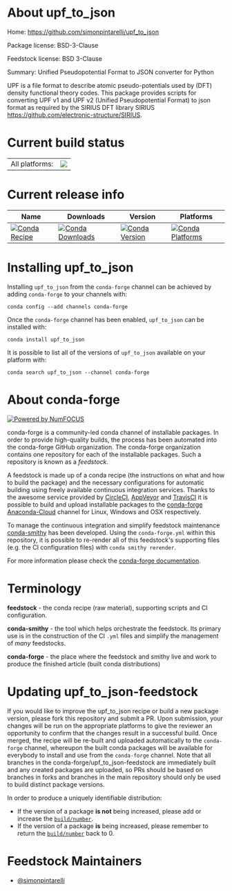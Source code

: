 About upf_to_json
=================

Home: https://github.com/simonpintarelli/upf_to_json

Package license: BSD-3-Clause

Feedstock license: BSD 3-Clause

Summary: Unified Pseudopotential Format to JSON converter for Python

UPF is a file format to describe atomic pseudo-potentials used by (DFT) density
functional theory codes. This package provides scripts for converting UPF v1 and
UPF v2 (Unified Pseudopotential Format) to json format as required by the SIRIUS
DFT library SIRIUS <https://github.com/electronic-structure/SIRIUS>.


Current build status
====================


<table><tr><td>All platforms:</td>
    <td>
      <a href="https://dev.azure.com/conda-forge/feedstock-builds/_build/latest?definitionId=8269&branchName=master">
        <img src="https://dev.azure.com/conda-forge/feedstock-builds/_apis/build/status/upf_to_json-feedstock?branchName=master">
      </a>
    </td>
  </tr>
</table>

Current release info
====================

| Name | Downloads | Version | Platforms |
| --- | --- | --- | --- |
| [![Conda Recipe](https://img.shields.io/badge/recipe-upf_to_json-green.svg)](https://anaconda.org/conda-forge/upf_to_json) | [![Conda Downloads](https://img.shields.io/conda/dn/conda-forge/upf_to_json.svg)](https://anaconda.org/conda-forge/upf_to_json) | [![Conda Version](https://img.shields.io/conda/vn/conda-forge/upf_to_json.svg)](https://anaconda.org/conda-forge/upf_to_json) | [![Conda Platforms](https://img.shields.io/conda/pn/conda-forge/upf_to_json.svg)](https://anaconda.org/conda-forge/upf_to_json) |

Installing upf_to_json
======================

Installing `upf_to_json` from the `conda-forge` channel can be achieved by adding `conda-forge` to your channels with:

```
conda config --add channels conda-forge
```

Once the `conda-forge` channel has been enabled, `upf_to_json` can be installed with:

```
conda install upf_to_json
```

It is possible to list all of the versions of `upf_to_json` available on your platform with:

```
conda search upf_to_json --channel conda-forge
```


About conda-forge
=================

[![Powered by NumFOCUS](https://img.shields.io/badge/powered%20by-NumFOCUS-orange.svg?style=flat&colorA=E1523D&colorB=007D8A)](http://numfocus.org)

conda-forge is a community-led conda channel of installable packages.
In order to provide high-quality builds, the process has been automated into the
conda-forge GitHub organization. The conda-forge organization contains one repository
for each of the installable packages. Such a repository is known as a *feedstock*.

A feedstock is made up of a conda recipe (the instructions on what and how to build
the package) and the necessary configurations for automatic building using freely
available continuous integration services. Thanks to the awesome service provided by
[CircleCI](https://circleci.com/), [AppVeyor](https://www.appveyor.com/)
and [TravisCI](https://travis-ci.org/) it is possible to build and upload installable
packages to the [conda-forge](https://anaconda.org/conda-forge)
[Anaconda-Cloud](https://anaconda.org/) channel for Linux, Windows and OSX respectively.

To manage the continuous integration and simplify feedstock maintenance
[conda-smithy](https://github.com/conda-forge/conda-smithy) has been developed.
Using the ``conda-forge.yml`` within this repository, it is possible to re-render all of
this feedstock's supporting files (e.g. the CI configuration files) with ``conda smithy rerender``.

For more information please check the [conda-forge documentation](https://conda-forge.org/docs/).

Terminology
===========

**feedstock** - the conda recipe (raw material), supporting scripts and CI configuration.

**conda-smithy** - the tool which helps orchestrate the feedstock.
                   Its primary use is in the construction of the CI ``.yml`` files
                   and simplify the management of *many* feedstocks.

**conda-forge** - the place where the feedstock and smithy live and work to
                  produce the finished article (built conda distributions)


Updating upf_to_json-feedstock
==============================

If you would like to improve the upf_to_json recipe or build a new
package version, please fork this repository and submit a PR. Upon submission,
your changes will be run on the appropriate platforms to give the reviewer an
opportunity to confirm that the changes result in a successful build. Once
merged, the recipe will be re-built and uploaded automatically to the
`conda-forge` channel, whereupon the built conda packages will be available for
everybody to install and use from the `conda-forge` channel.
Note that all branches in the conda-forge/upf_to_json-feedstock are
immediately built and any created packages are uploaded, so PRs should be based
on branches in forks and branches in the main repository should only be used to
build distinct package versions.

In order to produce a uniquely identifiable distribution:
 * If the version of a package **is not** being increased, please add or increase
   the [``build/number``](https://conda.io/docs/user-guide/tasks/build-packages/define-metadata.html#build-number-and-string).
 * If the version of a package **is** being increased, please remember to return
   the [``build/number``](https://conda.io/docs/user-guide/tasks/build-packages/define-metadata.html#build-number-and-string)
   back to 0.

Feedstock Maintainers
=====================

* [@simonpintarelli](https://github.com/simonpintarelli/)

